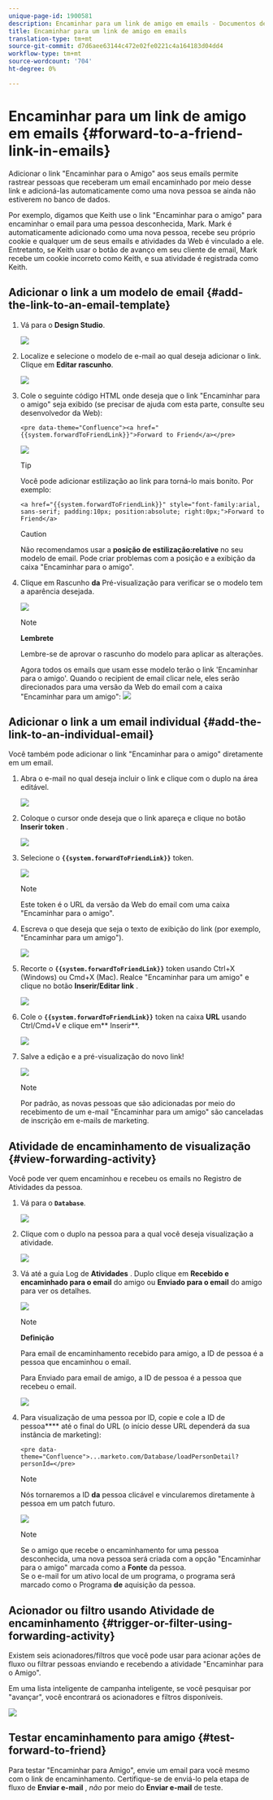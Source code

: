 ```yaml
---
unique-page-id: 1900581
description: Encaminhar para um link de amigo em emails - Documentos de marketing - Documentação do produto
title: Encaminhar para um link de amigo em emails
translation-type: tm+mt
source-git-commit: d7d6aee63144c472e02fe0221c4a164183d04dd4
workflow-type: tm+mt
source-wordcount: '704'
ht-degree: 0%

---
```



# Encaminhar para um link de amigo em emails {#forward-to-a-friend-link-in-emails}

Adicionar o link &quot;Encaminhar para o Amigo&quot; aos seus emails permite rastrear pessoas que receberam um email encaminhado por meio desse link e adicioná-las automaticamente como uma nova pessoa se ainda não estiverem no banco de dados.

Por exemplo, digamos que Keith use o link &quot;Encaminhar para o amigo&quot; para encaminhar o email para uma pessoa desconhecida, Mark. Mark é automaticamente adicionado como uma nova pessoa, recebe seu próprio cookie e qualquer um de seus emails e atividades da Web é vinculado a ele. Entretanto, se Keith usar o botão de avanço em seu cliente de email, Mark recebe um cookie incorreto como Keith, e sua atividade é registrada como Keith.

## Adicionar o link a um modelo de email {#add-the-link-to-an-email-template}

1. Vá para o **Design Studio**.

   ![](assets/one-8.png)

1. Localize e selecione o modelo de e-mail ao qual deseja adicionar o link. Clique em **Editar rascunho**.

   ![](assets/two-7.png)

1. Cole o seguinte código HTML onde deseja que o link &quot;Encaminhar para o amigo&quot; seja exibido (se precisar de ajuda com esta parte, consulte seu desenvolvedor da Web):

   `<pre data-theme="Confluence"><a href="{{system.forwardToFriendLink}}">Forward to Friend</a></pre>`

   ![](assets/three-7.png)

   >[!TIP]
   >
   >
   >Você pode adicionar estilização ao link para torná-lo mais bonito. Por exemplo:
   >
   >`<a href="{{system.forwardToFriendLink}}" style="font-family:arial, sans-serif; padding:10px; position:absolute; right:0px;">Forward to Friend</a>`

   >[!CAUTION]
   >
   >Não recomendamos usar a **posição de estilização:relative** no seu modelo de email. Pode criar problemas com a posição e a exibição da caixa &quot;Encaminhar para o amigo&quot;.

1. Clique em Rascunho **da** Pré-visualização para verificar se o modelo tem a aparência desejada.

   ![](assets/four-5.png)

   >[!NOTE]
   >
   >**Lembrete**
   >
   >Lembre-se de aprovar o rascunho do modelo para aplicar as alterações.

   Agora todos os emails que usam esse modelo terão o link &#39;Encaminhar para o amigo&#39;. Quando o recipient de email clicar nele, eles serão direcionados para uma versão da Web do email com a caixa &quot;Encaminhar para um amigo&quot;:
   ![](assets/f2afbox.png)

## Adicionar o link a um email individual {#add-the-link-to-an-individual-email}

Você também pode adicionar o link &quot;Encaminhar para o amigo&quot; diretamente em um email.

1. Abra o e-mail no qual deseja incluir o link e clique com o duplo na área editável.

   ![](assets/five-4.png)

1. Coloque o cursor onde deseja que o link apareça e clique no botão **Inserir token** .

   ![](assets/six-2.png)

1. Selecione o **`{{system.forwardToFriendLink}}`** token.

   ![](assets/seven-1.png)

   >[!NOTE]
   >
   >Este token é o URL da versão da Web do email com uma caixa &quot;Encaminhar para o amigo&quot;.

1. Escreva o que deseja que seja o texto de exibição do link (por exemplo, &quot;Encaminhar para um amigo&quot;).

   ![](assets/seven-1.png)

1. Recorte o **`{{system.forwardToFriendLink}}`** token usando Ctrl+X (Windows) ou Cmd+X (Mac). Realce &quot;Encaminhar para um amigo&quot; e clique no botão **Inserir/Editar link** .

   ![](assets/eight-1.png)

1. Cole o **`{{system.forwardToFriendLink}}`** token na caixa **URL** usando Ctrl/Cmd+V e clique em** Inserir**.

   ![](assets/nine.png)

1. Salve a edição e a pré-visualização do novo link!

   ![](assets/ten-1.png)

   >[!NOTE]
   >
   >Por padrão, as novas pessoas que são adicionadas por meio do recebimento de um e-mail &quot;Encaminhar para um amigo&quot; são canceladas de inscrição em e-mails de marketing.

## Atividade de encaminhamento de visualização {#view-forwarding-activity}

Você pode ver quem encaminhou e recebeu os emails no Registro de Atividades da pessoa.

1. Vá para o **`Database`**.

   ![](assets/db.png)

1. Clique com o duplo na pessoa para a qual você deseja visualização a atividade.

   ![](assets/fourteen.png)

1. Vá até a guia Log de **Atividades** . Duplo clique em **Recebido e encaminhado para o email** do amigo ou **Enviado para o email** do amigo para ver os detalhes.

   ![](assets/fifteen.png)

   >[!NOTE]
   >
   >**Definição**
   >
   >
   >Para email de encaminhamento recebido para amigo, a ID de pessoa é a pessoa que encaminhou o email.
   >
   >
   >Para Enviado para email de amigo, a ID de pessoa é a pessoa que recebeu o email.

   ![](assets/sixteen.png)

1. Para visualização de uma pessoa por ID, copie e cole a ID de pessoa**** até o final do URL (o início desse URL dependerá da sua instância de marketing):

   `<pre data-theme="Confluence">...marketo.com/Database/loadPersonDetail?personId=</pre>`

   >[!NOTE]
   >
   >Nós tornaremos a ID **da** pessoa clicável e vincularemos diretamente à pessoa em um patch futuro.

   ![](assets/seventeen.png)

   >[!NOTE]
   >
   >Se o amigo que recebe o encaminhamento for uma pessoa desconhecida, uma nova pessoa será criada com a opção &quot;Encaminhar para o amigo&quot; marcada como a **Fonte** da pessoa.\
   >Se o e-mail for um ativo local de um programa, o programa será marcado como o Programa **de** aquisição da pessoa.

## Acionador ou filtro usando Atividade de encaminhamento {#trigger-or-filter-using-forwarding-activity}

Existem seis acionadores/filtros que você pode usar para acionar ações de fluxo ou filtrar pessoas enviando e recebendo a atividade &quot;Encaminhar para o Amigo&quot;.

Em uma lista inteligente de campanha inteligente, se você pesquisar por &quot;avançar&quot;, você encontrará os acionadores e filtros disponíveis.

![](assets/nineteen.png)

## Testar encaminhamento para amigo {#test-forward-to-friend}

Para testar &quot;Encaminhar para Amigo&quot;, envie um email para você mesmo com o link de encaminhamento. Certifique-se de enviá-lo pela etapa de fluxo de **Enviar e-mail** , *não* por meio do **Enviar e-mail** de teste.
